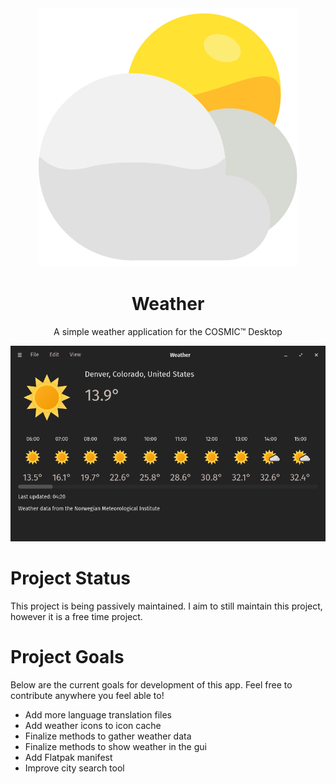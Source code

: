 <div align="center">
  <img src="res/icons/hicolor/scalable/apps/com.jwestall.Weather.svg">
  <h1>Weather</h1>
  <p>A simple weather application for the COSMIC™ Desktop</p>
  <img src="screenshots/window.png"></img>
</div>

# Project Status

This project is being passively maintained. I aim to still maintain this project, however it is a free time project.

# Project Goals

Below are the current goals for development of this app. Feel free to contribute anywhere you feel able to!

- Add more language translation files
- Add weather icons to icon cache
- Finalize methods to gather weather data
- Finalize methods to show weather in the gui
- Add Flatpak manifest
- Improve city search tool
